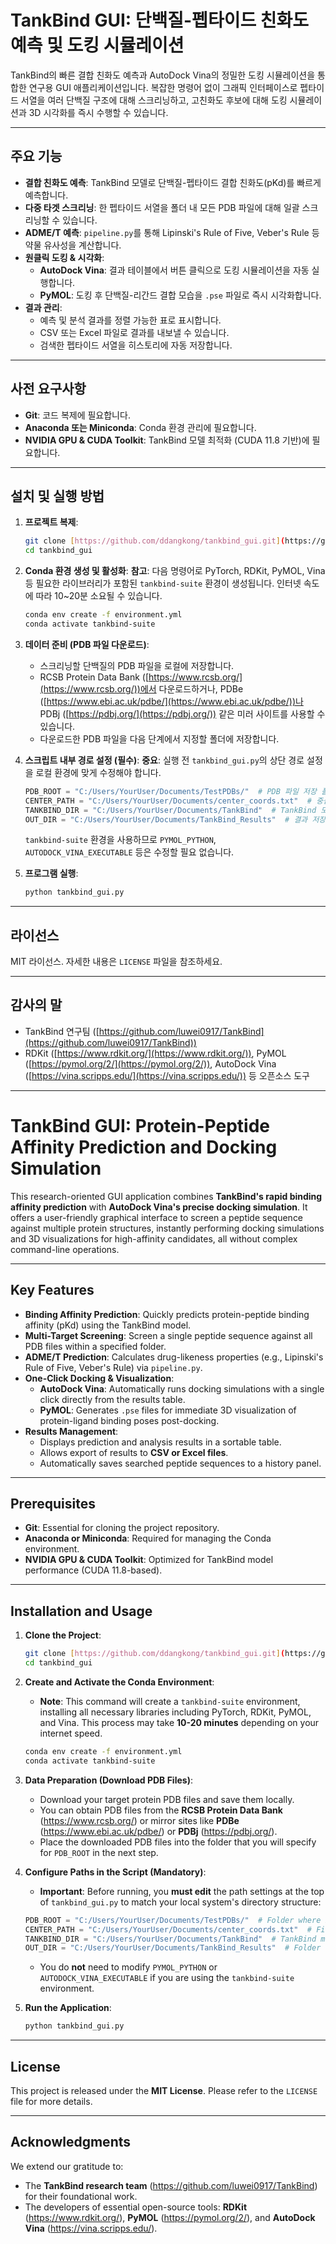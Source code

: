 # TankBind GUI: 단백질-펩타이드 친화도 예측 및 도킹 시뮬레이션

TankBind의 빠른 결합 친화도 예측과 AutoDock Vina의 정밀한 도킹 시뮬레이션을 통합한 연구용 GUI 애플리케이션입니다. 복잡한 명령어 없이 그래픽 인터페이스로 펩타이드 서열을 여러 단백질 구조에 대해 스크리닝하고, 고친화도 후보에 대해 도킹 시뮬레이션과 3D 시각화를 즉시 수행할 수 있습니다.

---

## 주요 기능

* **결합 친화도 예측**: TankBind 모델로 단백질-펩타이드 결합 친화도(pKd)를 빠르게 예측합니다.
* **다중 타겟 스크리닝**: 한 펩타이드 서열을 폴더 내 모든 PDB 파일에 대해 일괄 스크리닝할 수 있습니다.
* **ADME/T 예측**: `pipeline.py`를 통해 Lipinski's Rule of Five, Veber's Rule 등 약물 유사성을 계산합니다.
* **원클릭 도킹 & 시각화**:
    * **AutoDock Vina**: 결과 테이블에서 버튼 클릭으로 도킹 시뮬레이션을 자동 실행합니다.
    * **PyMOL**: 도킹 후 단백질-리간드 결합 모습을 `.pse` 파일로 즉시 시각화합니다.
* **결과 관리**:
    * 예측 및 분석 결과를 정렬 가능한 표로 표시합니다.
    * CSV 또는 Excel 파일로 결과를 내보낼 수 있습니다.
    * 검색한 펩타이드 서열을 히스토리에 자동 저장합니다.

---

## 사전 요구사항

* **Git**: 코드 복제에 필요합니다.
* **Anaconda 또는 Miniconda**: Conda 환경 관리에 필요합니다.
* **NVIDIA GPU & CUDA Toolkit**: TankBind 모델 최적화 (CUDA 11.8 기반)에 필요합니다.

---

## 설치 및 실행 방법

1.  **프로젝트 복제**:
    ```bash
    git clone [https://github.com/ddangkong/tankbind_gui.git](https://github.com/ddangkong/tankbind_gui.git)
    cd tankbind_gui
    ```

2.  **Conda 환경 생성 및 활성화**:
    **참고**: 다음 명령어로 PyTorch, RDKit, PyMOL, Vina 등 필요한 라이브러리가 포함된 `tankbind-suite` 환경이 생성됩니다. 인터넷 속도에 따라 10~20분 소요될 수 있습니다.
    ```bash
    conda env create -f environment.yml
    conda activate tankbind-suite
    ```

3.  **데이터 준비 (PDB 파일 다운로드)**:
    * 스크리닝할 단백질의 PDB 파일을 로컬에 저장합니다.
    * RCSB Protein Data Bank ([https://www.rcsb.org/](https://www.rcsb.org/))에서 다운로드하거나, PDBe ([https://www.ebi.ac.uk/pdbe/](https://www.ebi.ac.uk/pdbe/))나 PDBj ([https://pdbj.org/](https://pdbj.org/)) 같은 미러 사이트를 사용할 수 있습니다.
    * 다운로드한 PDB 파일을 다음 단계에서 지정할 폴더에 저장합니다.

4.  **스크립트 내부 경로 설정 (필수)**:
    **중요**: 실행 전 `tankbind_gui.py`의 상단 경로 설정을 로컬 환경에 맞게 수정해야 합니다.
    ```python
    PDB_ROOT = "C:/Users/YourUser/Documents/TestPDBs/"  # PDB 파일 저장 폴더
    CENTER_PATH = "C:/Users/YourUser/Documents/center_coords.txt"  # 중심 좌표 파일
    TANKBIND_DIR = "C:/Users/YourUser/Documents/TankBind"  # TankBind 모델 폴더
    OUT_DIR = "C:/Users/YourUser/Documents/TankBind_Results"  # 결과 저장 폴더
    ```
    `tankbind-suite` 환경을 사용하므로 `PYMOL_PYTHON`, `AUTODOCK_VINA_EXECUTABLE` 등은 수정할 필요 없습니다.

5.  **프로그램 실행**:
    ```bash
    python tankbind_gui.py
    ```

---

## 라이선스

MIT 라이선스. 자세한 내용은 `LICENSE` 파일을 참조하세요.

---

## 감사의 말

* TankBind 연구팀 ([https://github.com/luwei0917/TankBind](https://github.com/luwei0917/TankBind))
* RDKit ([https://www.rdkit.org/](https://www.rdkit.org/)), PyMOL ([https://pymol.org/2/](https://pymol.org/2/)), AutoDock Vina ([https://vina.scripps.edu/](https://vina.scripps.edu/)) 등 오픈소스 도구


---------------------------------------------------------------------------------------------------------------------------------------------------------------------------------------------
# TankBind GUI: Protein-Peptide Affinity Prediction and Docking Simulation

This research-oriented GUI application combines **TankBind's rapid binding affinity prediction** with **AutoDock Vina's precise docking simulation**. It offers a user-friendly graphical interface to screen a peptide sequence against multiple protein structures, instantly performing docking simulations and 3D visualizations for high-affinity candidates, all without complex command-line operations.

---

## Key Features

* **Binding Affinity Prediction**: Quickly predicts protein-peptide binding affinity (pKd) using the TankBind model.
* **Multi-Target Screening**: Screen a single peptide sequence against all PDB files within a specified folder.
* **ADME/T Prediction**: Calculates drug-likeness properties (e.g., Lipinski's Rule of Five, Veber's Rule) via `pipeline.py`.
* **One-Click Docking & Visualization**:
    * **AutoDock Vina**: Automatically runs docking simulations with a single click directly from the results table.
    * **PyMOL**: Generates `.pse` files for immediate 3D visualization of protein-ligand binding poses post-docking.
* **Results Management**:
    * Displays prediction and analysis results in a sortable table.
    * Allows export of results to **CSV or Excel files**.
    * Automatically saves searched peptide sequences to a history panel.

---

## Prerequisites

* **Git**: Essential for cloning the project repository.
* **Anaconda or Miniconda**: Required for managing the Conda environment.
* **NVIDIA GPU & CUDA Toolkit**: Optimized for TankBind model performance (CUDA 11.8-based).

---

## Installation and Usage

1.  **Clone the Project**:
    ```bash
    git clone [https://github.com/ddangkong/tankbind_gui.git](https://github.com/ddangkong/tankbind_gui.git)
    cd tankbind_gui
    ```

2.  **Create and Activate the Conda Environment**:
    * **Note**: This command will create a `tankbind-suite` environment, installing all necessary libraries including PyTorch, RDKit, PyMOL, and Vina. This process may take **10-20 minutes** depending on your internet speed.
    ```bash
    conda env create -f environment.yml
    conda activate tankbind-suite
    ```

3.  **Data Preparation (Download PDB Files)**:
    * Download your target protein PDB files and save them locally.
    * You can obtain PDB files from the **RCSB Protein Data Bank** (https://www.rcsb.org/) or mirror sites like **PDBe** (https://www.ebi.ac.uk/pdbe/) or **PDBj** (https://pdbj.org/).
    * Place the downloaded PDB files into the folder that you will specify for `PDB_ROOT` in the next step.

4.  **Configure Paths in the Script (Mandatory)**:
    * **Important**: Before running, you **must edit** the path settings at the top of `tankbind_gui.py` to match your local system's directory structure:
    ```python
    PDB_ROOT = "C:/Users/YourUser/Documents/TestPDBs/"  # Folder where PDB files are stored
    CENTER_PATH = "C:/Users/YourUser/Documents/center_coords.txt"  # File for center coordinates
    TANKBIND_DIR = "C:/Users/YourUser/Documents/TankBind"  # TankBind model folder
    OUT_DIR = "C:/Users/YourUser/Documents/TankBind_Results"  # Folder for saving results
    ```
    * You do **not** need to modify `PYMOL_PYTHON` or `AUTODOCK_VINA_EXECUTABLE` if you are using the `tankbind-suite` environment.

5.  **Run the Application**:
    ```bash
    python tankbind_gui.py
    ```

---

## License

This project is released under the **MIT License**. Please refer to the `LICENSE` file for more details.

---

## Acknowledgments

We extend our gratitude to:

* The **TankBind research team** (https://github.com/luwei0917/TankBind) for their foundational work.
* The developers of essential open-source tools: **RDKit** (https://www.rdkit.org/), **PyMOL** (https://pymol.org/2/), and **AutoDock Vina** (https://vina.scripps.edu/).
